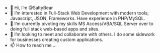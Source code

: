 - 👋 Hi, I’m @SaltyBear
- 👀 I’m interested in Full-Stack Web Development with modern tools; Javascript, JSON, Frameworks.  Have experience in PHP/MySQL.
- 🌱 I’m currently pivoting my skills MS Access/VBA/SQL Server over to doing full stack web-based apps and sites.
- 💞️ I’m looking to meet and collaborate with others.  I do some sidework for businesses creating custom applications.
- 📫 How to reach me ...

<!---
SaltyBear/SaltyBear is a ✨ special ✨ repository because its `README.md` (this file) appears on your GitHub profile.
You can click the Preview link to take a look at your changes.
--->
